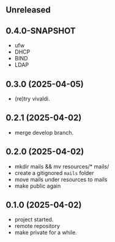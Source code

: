 ## Unreleased


## 0.4.0-SNAPSHOT

* ufw
* DHCP
* BIND
* LDAP

## 0.3.0 (2025-04-05)

* (re)try vivaldi.

## 0.2.1 (2025-04-02)

* merge develop branch.

## 0.2.0 (2025-04-02)

* mkdir mails && mv resources/* mails/
* create a gitignored `mails` folder
* move mails under resources to mails
* make public again

## 0.1.0 (2025-04-02)

* project started.
* remote repository
* make private for a while.
